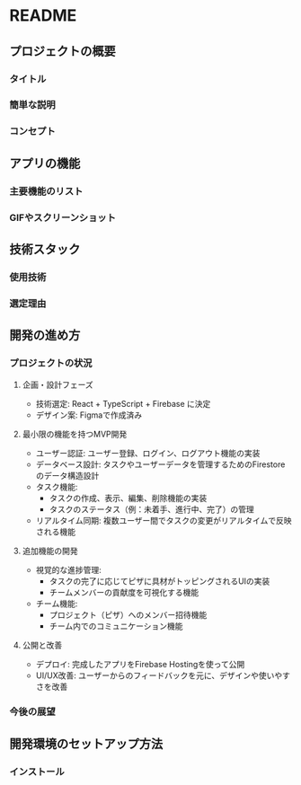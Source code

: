 # README

## プロジェクトの概要

### タイトル

### 簡単な説明

### コンセプト

## アプリの機能

### 主要機能のリスト

### GIFやスクリーンショット

## 技術スタック

### 使用技術

### 選定理由

## 開発の進め方

### プロジェクトの状況

1. 企画・設計フェーズ

    - 技術選定: React + TypeScript + Firebase に決定
    - デザイン案: Figmaで作成済み

2. 最小限の機能を持つMVP開発

    - ユーザー認証: ユーザー登録、ログイン、ログアウト機能の実装
    - データベース設計: タスクやユーザーデータを管理するためのFirestoreのデータ構造設計
    - タスク機能: 
        - タスクの作成、表示、編集、削除機能の実装
        - タスクのステータス（例：未着手、進行中、完了）の管理
    - リアルタイム同期: 複数ユーザー間でタスクの変更がリアルタイムで反映される機能

3. 追加機能の開発

    - 視覚的な進捗管理: 
        - タスクの完了に応じてピザに具材がトッピングされるUIの実装
        - チームメンバーの貢献度を可視化する機能
    - チーム機能: 
        - プロジェクト（ピザ）へのメンバー招待機能
        - チーム内でのコミュニケーション機能

4. 公開と改善

    - デプロイ: 完成したアプリをFirebase Hostingを使って公開
    - UI/UX改善: ユーザーからのフィードバックを元に、デザインや使いやすさを改善

### 今後の展望

## 開発環境のセットアップ方法

### インストール
